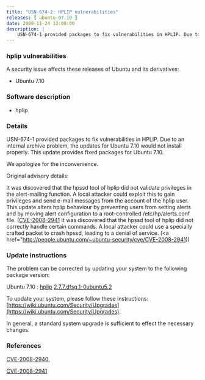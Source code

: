 ```yaml
---
title: "USN-674-2: HPLIP vulnerabilities"
releases: [ ubuntu-07.10 ]
date: 2008-11-24 12:00:00
description: |
    USN-674-1 provided packages to fix vulnerabilities in HPLIP. Due to an internal archive problem, the updates for Ubuntu 7.10 would not install properly. This update provides fixed packages for Ubuntu 7.10.
--- 
```

 
### hplip vulnerabilities

A security issue affects these releases of Ubuntu and its derivatives:

* Ubuntu 7.10

### Software description

* hplip 

### Details

USN-674-1 provided packages to fix vulnerabilities in HPLIP. Due to an internal archive problem, the updates for Ubuntu 7.10 would not install properly. This update provides fixed packages for Ubuntu 7.10.

We apologize for the inconvenience.

Original advisory details:

 It was discovered that the hpssd tool of hplip did not validate privileges in the alert-mailing function. A local attacker could exploit this to gain privileges and send e-mail messages from the account of the hplip user. This update alters hplip behaviour by preventing users from setting alerts and by moving alert configuration to a root-controlled /etc/hp/alerts.conf file. ([CVE-2008-2941](http://people.ubuntu.com/~ubuntu-security/cve/CVE-2008-2940">CVE-2008-2940</a>) It was discovered that the hpssd tool of hplip did not correctly handle certain commands. A local attacker could use a specially crafted packet to crash hpssd, leading to a denial of service. (<a href="http://people.ubuntu.com/~ubuntu-security/cve/CVE-2008-2941)) 

### Update instructions

The problem can be corrected by updating your system to the following package version:

Ubuntu 7.10
 : [hplip](https://launchpad.net/ubuntu/+source/hplip) <span> [2.7.7.dfsg.1-0ubuntu5.2](https://launchpad.net/ubuntu/+source/hplip/2.7.7.dfsg.1-0ubuntu5.2) </span> 

To update your system, please follow these instructions: [https://wiki.ubuntu.com/Security/Upgrades](https://wiki.ubuntu.com/Security/Upgrades).

In general, a standard system upgrade is sufficient to effect the necessary changes. 

### References

 [CVE-2008-2940](http://people.ubuntu.com/~ubuntu-security/cve/CVE-2008-2940), 

 [CVE-2008-2941](http://people.ubuntu.com/~ubuntu-security/cve/CVE-2008-2941)
 
